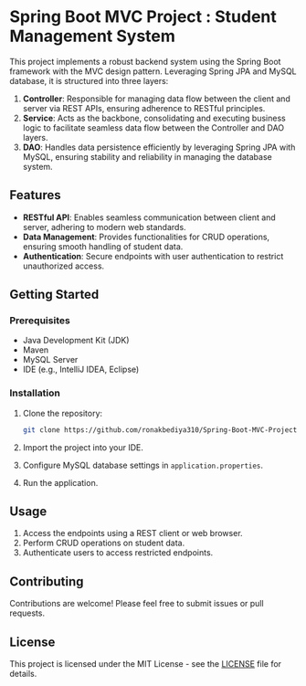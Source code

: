 # Spring Boot MVC Project : Student Management System

This project implements a robust backend system using the Spring Boot framework with the MVC design pattern. Leveraging Spring JPA and MySQL database, it is structured into three layers:

1. **Controller**: Responsible for managing data flow between the client and server via REST APIs, ensuring adherence to RESTful principles.
2. **Service**: Acts as the backbone, consolidating and executing business logic to facilitate seamless data flow between the Controller and DAO layers.
3. **DAO**: Handles data persistence efficiently by leveraging Spring JPA with MySQL, ensuring stability and reliability in managing the database system.

## Features

- **RESTful API**: Enables seamless communication between client and server, adhering to modern web standards.
- **Data Management**: Provides functionalities for CRUD operations, ensuring smooth handling of student data.
- **Authentication**: Secure endpoints with user authentication to restrict unauthorized access.
  
## Getting Started

### Prerequisites
- Java Development Kit (JDK)
- Maven
- MySQL Server
- IDE (e.g., IntelliJ IDEA, Eclipse)

### Installation
1. Clone the repository:

    ```bash
    git clone https://github.com/ronakbediya310/Spring-Boot-MVC-Project-Student-Management-System.git
    ```

2. Import the project into your IDE.

3. Configure MySQL database settings in `application.properties`.

4. Run the application.

## Usage

1. Access the endpoints using a REST client or web browser.
2. Perform CRUD operations on student data.
3. Authenticate users to access restricted endpoints.

## Contributing

Contributions are welcome! Please feel free to submit issues or pull requests.

## License

This project is licensed under the MIT License - see the [LICENSE](LICENSE) file for details.
